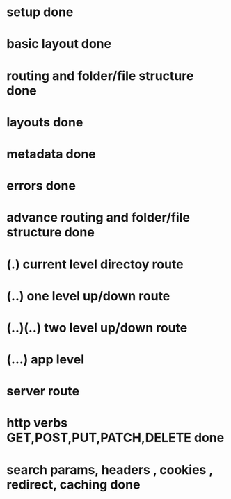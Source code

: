 # setup done

# basic layout done

# routing and folder/file structure done

# layouts done

# metadata done

# errors done

# advance routing and folder/file structure done

<!-- intercepting routes pattern -->

# (.) current level directoy route

# (..) one level up/down route

# (..)(..) two level up/down route

# (...) app level

# server route

# http verbs GET,POST,PUT,PATCH,DELETE done

# search params, headers , cookies , redirect, caching done

